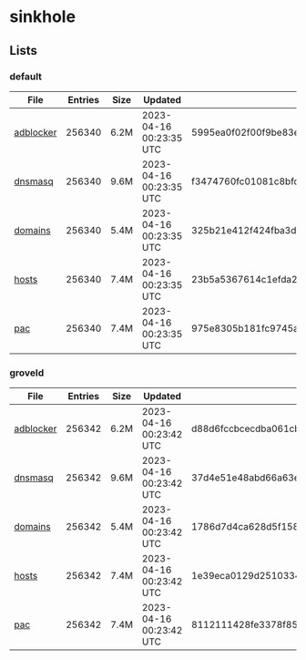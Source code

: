 # sinkhole

## Lists

### default

|File|Entries|Size|Updated|Hash|
|-|-|-|-|-|
|[adblocker](https://raw.githubusercontent.com/groveld/sinkhole/lists/default/adblocker.txt)|256340|6.2M|2023-04-16 00:23:35 UTC|5995ea0f02f00f9be83eaa79541a46eb0f627f35d23f6ad50127e9d4d9c0e4e1|
|[dnsmasq](https://raw.githubusercontent.com/groveld/sinkhole/lists/default/dnsmasq.txt)|256340|9.6M|2023-04-16 00:23:35 UTC|f3474760fc01081c8bfda568980a89d23a6c5d41616f8c43e7f61d04ff9ce6c5|
|[domains](https://raw.githubusercontent.com/groveld/sinkhole/lists/default/domains.txt)|256340|5.4M|2023-04-16 00:23:35 UTC|325b21e412f424fba3de9d751e4a0a8eb391c252ebd1fc8c6ef6b2499ec6d6f4|
|[hosts](https://raw.githubusercontent.com/groveld/sinkhole/lists/default/hosts.txt)|256340|7.4M|2023-04-16 00:23:35 UTC|23b5a5367614c1efda2f60fbd4af9454ed0cb9e983eca1fcfbd5fb5cdc4f9295|
|[pac](https://raw.githubusercontent.com/groveld/sinkhole/lists/default/pac.txt)|256340|7.4M|2023-04-16 00:23:35 UTC|975e8305b181fc9745a619129a5c5bb0ecdb69d3c763be362433765cf9f5dd8c|

### groveld

|File|Entries|Size|Updated|Hash|
|-|-|-|-|-|
|[adblocker](https://raw.githubusercontent.com/groveld/sinkhole/lists/groveld/adblocker.txt)|256342|6.2M|2023-04-16 00:23:42 UTC|d88d6fccbcecdba061cba339efd5a7dda3a26de0a5c4eb449b9d1b661d97f377|
|[dnsmasq](https://raw.githubusercontent.com/groveld/sinkhole/lists/groveld/dnsmasq.txt)|256342|9.6M|2023-04-16 00:23:42 UTC|37d4e51e48abd66a63ec06819831aede8f131cbeab66f00ce412b9c111733040|
|[domains](https://raw.githubusercontent.com/groveld/sinkhole/lists/groveld/domains.txt)|256342|5.4M|2023-04-16 00:23:42 UTC|1786d7d4ca628d5f15816ca895f34bc4a1a5205c8b7dd5c9fd25c1af66de4ab1|
|[hosts](https://raw.githubusercontent.com/groveld/sinkhole/lists/groveld/hosts.txt)|256342|7.4M|2023-04-16 00:23:42 UTC|1e39eca0129d25103346aab4d97f2e1b5f43fa270543b1188930f80c0a6b4ffb|
|[pac](https://raw.githubusercontent.com/groveld/sinkhole/lists/groveld/pac.txt)|256342|7.4M|2023-04-16 00:23:42 UTC|8112111428fe3378f85707c015646b63d9e3620838ba05f42a0b4ff5bf42b57d|

